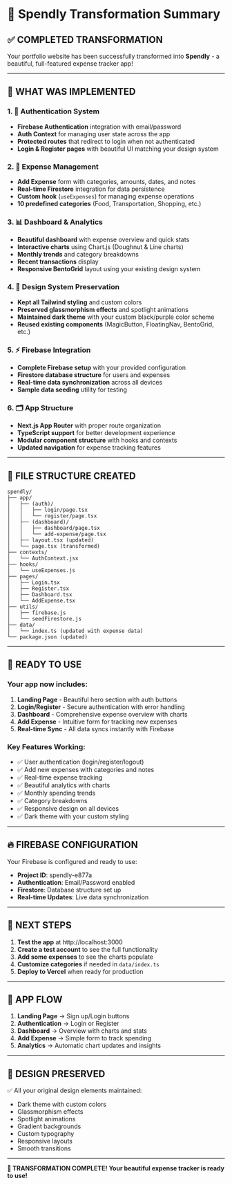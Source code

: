 # 🎯 Spendly Transformation Summary

## ✅ **COMPLETED TRANSFORMATION**

Your portfolio website has been successfully transformed into **Spendly** - a beautiful, full-featured expense tracker app!

---

## 🔧 **WHAT WAS IMPLEMENTED**

### 1. **🔐 Authentication System**
- **Firebase Authentication** integration with email/password
- **Auth Context** for managing user state across the app
- **Protected routes** that redirect to login when not authenticated
- **Login & Register pages** with beautiful UI matching your design system

### 2. **💸 Expense Management**
- **Add Expense** form with categories, amounts, dates, and notes
- **Real-time Firestore** integration for data persistence
- **Custom hook** (`useExpenses`) for managing expense operations
- **10 predefined categories** (Food, Transportation, Shopping, etc.)

### 3. **📊 Dashboard & Analytics**
- **Beautiful dashboard** with expense overview and quick stats
- **Interactive charts** using Chart.js (Doughnut & Line charts)
- **Monthly trends** and category breakdowns
- **Recent transactions** display
- **Responsive BentoGrid** layout using your existing design system

### 4. **🎨 Design System Preservation**
- **Kept all Tailwind styling** and custom colors
- **Preserved glassmorphism effects** and spotlight animations
- **Maintained dark theme** with your custom black/purple color scheme
- **Reused existing components** (MagicButton, FloatingNav, BentoGrid, etc.)

### 5. **⚡ Firebase Integration**
- **Complete Firebase setup** with your provided configuration
- **Firestore database structure** for users and expenses
- **Real-time data synchronization** across all devices
- **Sample data seeding** utility for testing

### 6. **🗂️ App Structure**
- **Next.js App Router** with proper route organization
- **TypeScript support** for better development experience
- **Modular component structure** with hooks and contexts
- **Updated navigation** for expense tracking features

---

## 📁 **FILE STRUCTURE CREATED**

```
spendly/
├── app/
│   ├── (auth)/
│   │   ├── login/page.tsx
│   │   └── register/page.tsx
│   ├── (dashboard)/
│   │   ├── dashboard/page.tsx
│   │   └── add-expense/page.tsx
│   ├── layout.tsx (updated)
│   └── page.tsx (transformed)
├── contexts/
│   └── AuthContext.jsx
├── hooks/
│   └── useExpenses.js
├── pages/
│   ├── Login.tsx
│   ├── Register.tsx
│   ├── Dashboard.tsx
│   └── AddExpense.tsx
├── utils/
│   ├── firebase.js
│   └── seedFirestore.js
├── data/
│   └── index.ts (updated with expense data)
└── package.json (updated)
```

---

## 🚀 **READY TO USE**

### **Your app now includes:**

1. **Landing Page** - Beautiful hero section with auth buttons
2. **Login/Register** - Secure authentication with error handling
3. **Dashboard** - Comprehensive expense overview with charts
4. **Add Expense** - Intuitive form for tracking new expenses
5. **Real-time Sync** - All data syncs instantly with Firebase

### **Key Features Working:**
- ✅ User authentication (login/register/logout)
- ✅ Add new expenses with categories and notes
- ✅ Real-time expense tracking
- ✅ Beautiful analytics with charts
- ✅ Monthly spending trends
- ✅ Category breakdowns
- ✅ Responsive design on all devices
- ✅ Dark theme with your custom styling

---

## 🔥 **FIREBASE CONFIGURATION**

Your Firebase is configured and ready to use:
- **Project ID**: spendly-e877a
- **Authentication**: Email/Password enabled
- **Firestore**: Database structure set up
- **Real-time Updates**: Live data synchronization

---

## 🎯 **NEXT STEPS**

1. **Test the app** at http://localhost:3000
2. **Create a test account** to see the full functionality
3. **Add some expenses** to see the charts populate
4. **Customize categories** if needed in `data/index.ts`
5. **Deploy to Vercel** when ready for production

---

## 📱 **APP FLOW**

1. **Landing Page** → Sign up/Login buttons
2. **Authentication** → Login or Register
3. **Dashboard** → Overview with charts and stats
4. **Add Expense** → Simple form to track spending
5. **Analytics** → Automatic chart updates and insights

---

## 🎨 **DESIGN PRESERVED**

✅ All your original design elements maintained:
- Dark theme with custom colors
- Glassmorphism effects
- Spotlight animations
- Gradient backgrounds
- Custom typography
- Responsive layouts
- Smooth transitions

---

**🎉 TRANSFORMATION COMPLETE! Your beautiful expense tracker is ready to use!** 